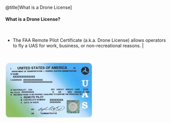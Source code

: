 <div class="slide-bg-style-left"></div><div class="slide-bg-style-right"></div>

@title[What is a Drone License]

#### What is a Drone License?

<br>

- The FAA Remote Pilot Certificate (a.k.a. Drone License) allows operators to fly a UAS for work, business, or non-recreational reasons. |

<br>

![Logo](assets/img/remotepilotlicense.png)
